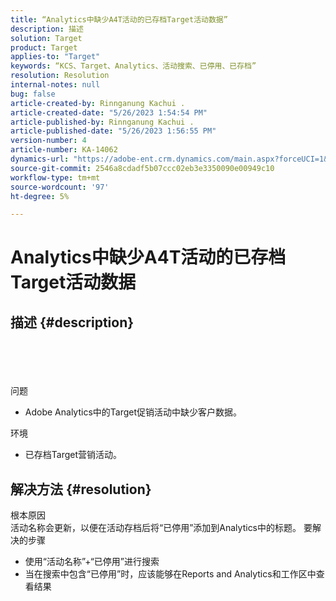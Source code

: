 ```yaml
---
title: “Analytics中缺少A4T活动的已存档Target活动数据”
description: 描述
solution: Target
product: Target
applies-to: "Target"
keywords: “KCS、Target、Analytics、活动搜索、已停用、已存档”
resolution: Resolution
internal-notes: null
bug: false
article-created-by: Rinnganung Kachui .
article-created-date: "5/26/2023 1:54:54 PM"
article-published-by: Rinnganung Kachui .
article-published-date: "5/26/2023 1:56:55 PM"
version-number: 4
article-number: KA-14062
dynamics-url: "https://adobe-ent.crm.dynamics.com/main.aspx?forceUCI=1&pagetype=entityrecord&etn=knowledgearticle&id=6ed8dddf-ccfb-ed11-8849-6045bd006c82"
source-git-commit: 2546a8cdadf5b07ccc02eb3e3350090e00949c10
workflow-type: tm+mt
source-wordcount: '97'
ht-degree: 5%

---
```


# Analytics中缺少A4T活动的已存档Target活动数据

## 描述 {#description}

<br><br><br><br>问题<br>
- Adobe Analytics中的Target促销活动中缺少客户数据。



环境
- 已存档Target营销活动。



## 解决方法 {#resolution}

根本原因<br>
活动名称会更新，以便在活动存档后将“已停用”添加到Analytics中的标题。
要解决的步骤
- 使用“活动名称”+“已停用”进行搜索
- 当在搜索中包含“已停用”时，应该能够在Reports and Analytics和工作区中查看结果

